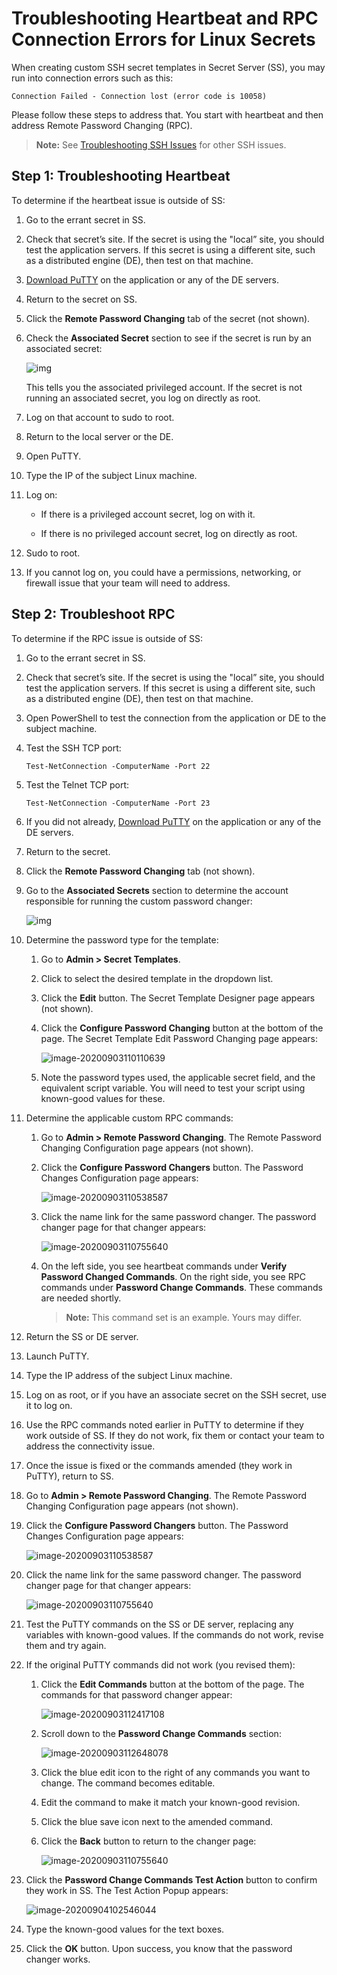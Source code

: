 [title]: # (Troubleshooting Heartbeat and RPC Connection Errors for Linux Secrets)
[tags]: # (troubleshooting, workaround, rpc, heartbeat, linux)
[priority]: # (1000)

# Troubleshooting Heartbeat and RPC Connection Errors for Linux Secrets

 When creating custom SSH secret templates in Secret Server (SS), you may run into connection errors such as this:

`Connection Failed - Connection lost (error code is 10058)` 

Please follow these steps to address that. You start with heartbeat and then address Remote Password Changing (RPC). 

> **Note:** See [Troubleshooting SSH Issues](../ssh-issues/index.md) for other SSH issues.

## Step 1: Troubleshooting Heartbeat

To determine if the heartbeat issue is outside of SS: 

1. Go to the errant secret in SS. 

1. Check that secret’s site. If the secret is using the "local” site, you should test the application servers. If this secret is using a different site, such as a distributed engine (DE), then test on that machine.

2. [Download PuTTY](https://www.chiark.greenend.org.uk/~sgtatham/putty/latest.html) on the application or any of the DE servers. 

2. Return to the secret on SS.

2. Click the **Remote Password Changing** tab of the secret (not shown). 

2. Check the **Associated Secret** section to see if the secret is run by an associated secret:

   ![img](images/clip_image003.jpg)

   This tells you the associated privileged account. If the secret is not running an associated secret, you log on directly as root.  

1. Log on that account to sudo to root.

1. Return to the local server or the DE.

2. Open PuTTY.

3. Type the IP of the subject Linux machine.

4. Log on:

   - If there is a privileged account secret, log on with it. 

   - If there is no privileged account secret, log on directly as root.

5. Sudo to root.

6. If you cannot log on, you could have a permissions, networking, or firewall issue that your team will need to address.

## Step 2: Troubleshoot RPC 

To determine if the RPC issue is outside of SS: 

1. Go to the errant secret in SS. 

1. Check that secret’s site. If the secret is using the "local” site, you should test the application servers. If this secret is using a different site, such as a distributed engine (DE), then test on that machine.

1. Open PowerShell to test the connection from the application or DE to the subject machine.

1. Test the SSH TCP port:

   `Test-NetConnection -ComputerName -Port 22`

1. Test the Telnet TCP port:

   `Test-NetConnection -ComputerName -Port 23`

1. If you did not already, [Download PuTTY](https://www.chiark.greenend.org.uk/~sgtatham/putty/latest.html) on the application or any of the DE servers. 

1. Return to the secret.

1. Click the **Remote Password Changing** tab  (not shown).

1. Go to the **Associated Secrets** section to determine the account responsible for running the custom password changer:

   ![img](images/clip_image004.jpg)

1. Determine the password type for the template:

   1. Go to **Admin > Secret Templates**. 

   1. Click to select the desired template in the dropdown list.

   1. Click the **Edit** button. The Secret Template Designer page appears (not shown).

   1. Click the **Configure Password Changing** button at the bottom of the page. The Secret Template Edit Password Changing page appears:

      ![image-20200903110110639](images/image-20200903110110639.png)

   1. Note the password types used, the applicable secret field, and the equivalent script variable. You will need to test your script using known-good values for these.

1. Determine the applicable custom RPC commands:

    1. Go to **Admin > Remote Password Changing**. The Remote Password Changing Configuration page appears (not shown).

    1. Click the **Configure Password Changers** button. The Password Changes Configuration page appears:

       ![image-20200903110538587](images/image-20200903110538587.png)

    1. Click the name link for the same password changer. The password changer page for that changer appears:

       ![image-20200903110755640](images/image-20200903110755640.png)

    1. On the left side, you see heartbeat commands under **Verify Password Changed Commands**. On the right side, you see RPC commands under **Password Change Commands**. These commands are needed shortly.

       > **Note:** This command set is an example. Yours may differ.

1. Return the SS or DE server.

1. Launch PuTTY.

1. Type the IP address of the subject Linux machine.

1. Log on as root, or if you have an associate secret on the SSH secret, use it to log on.

1. Use the RPC commands noted earlier in PuTTY to determine if they work outside of SS. If they do not work, fix them or contact your team to address the connectivity issue.

1. Once the issue is fixed or the commands amended (they work in PuTTY), return to SS.

1. Go to **Admin > Remote Password Changing**. The Remote Password Changing Configuration page appears (not shown).

1. Click the **Configure Password Changers** button. The Password Changes Configuration page appears:

    ![image-20200903110538587](images/image-20200903110538587.png)

1. Click the name link for the same password changer. The password changer page for that changer appears:

    ![image-20200903110755640](images/image-20200903110755640.png)

1. Test the PuTTY commands on the SS or DE server, replacing any variables with known-good values. If the commands do not work, revise them and try again.

1. If the original PuTTY commands did not work (you revised them):
   
    1. Click the **Edit Commands** button at the bottom of the page. The commands for that password changer appear:
    
        ![image-20200903112417108](images/image-20200903112417108.png)
    
    1. Scroll down to the **Password Change Commands** section:
    
        ![image-20200903112648078](images/image-20200903112648078.png)
    
    1. Click the blue edit icon to the right of any commands you want to change. The command becomes editable.
    
    1. Edit the command to make it match your known-good revision.
    
    1. Click the blue save icon next to the amended command.
    
    1. Click the **Back** button to return to the changer page:
    
        ![image-20200903110755640](images/image-20200903110755640.png)
    
1. Click the **Password Change Commands Test Action** button to confirm they work in SS. The Test Action Popup appears:

     ![image-20200904102546044](images/image-20200904102546044.png)

1. Type the known-good values for the text boxes.

1. Click the **OK** button. Upon success, you know that the password changer works.
